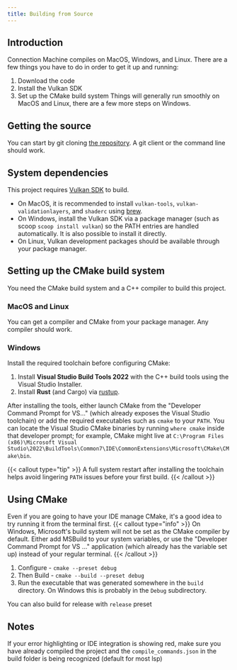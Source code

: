 ```yaml
---
title: Building from Source
---
```


## Introduction

Connection Machine compiles on MacOS, Windows, and Linux. There are a few things you have to do in order to get it up and running:

1. Download the code
2. Install the Vulkan SDK
3. Set up the CMake build system
Things will generally run smoothly on MacOS and Linux, there are a few more steps on Windows.

## Getting the source

You can start by git cloning [the repository](https://github.com/Martian-Technologies/Connection-Machine). A git client or the command line should work.

## System dependencies

This project requires [Vulkan SDK](https://www.lunarg.com/vulkan-sdk/) to build.

- On MacOS, it is recommended to install `vulkan-tools`, `vulkan-validationlayers`, and `shaderc` using [brew](https://brew.sh/).
- On Windows, install the Vulkan SDK via a package manager (such as scoop `scoop install vulkan`) so the PATH entries are handled automatically. It is also possible to install it directly.
- On Linux, Vulkan development packages should be available through your package manager.

## Setting up the CMake build system

You need the CMake build system and a C++ compiler to build this project.

### MacOS and Linux

You can get a compiler and CMake from your package manager. Any compiler should work.

### Windows

Install the required toolchain before configuring CMake:

1. Install **Visual Studio Build Tools 2022** with the C++ build tools using the Visual Studio Installer.
2. Install **Rust** (and Cargo) via [rustup](https://rustup.rs/).

After installing the tools, either launch CMake from the "Developer Command Prompt for VS..." (which already exposes the Visual Studio toolchain) or add the required executables such as `cmake` to your `PATH`. You can locate the Visual Studio CMake binaries by running `where cmake` inside that developer prompt; for example, CMake might live at `C:\Program Files (x86)\Microsoft Visual Studio\2022\BuildTools\Common7\IDE\CommonExtensions\Microsoft\CMake\CMake\bin`.

{{< callout type="tip" >}}
A full system restart after installing the toolchain helps avoid lingering `PATH` issues before your first build.
{{< /callout >}}

## Using CMake

Even if you are going to have your IDE manage CMake, it's a good idea to try running it from the terminal first.
{{< callout type="info" >}}
On Windows, Microsoft's build system will not be set as the CMake compiler by default. Either add MSBuild to your system variables, or use the "Developer Command Prompt for VS ..." application (which already has the variable set up) instead of your regular terminal.
{{< /callout >}}

1. Configure - `cmake --preset debug`
2. Then Build - `cmake --build --preset debug`
3. Run the executable that was generated somewhere in the `build` directory. On Windows this is probably in the `Debug` subdirectory.

You can also build for release with `release` preset

## Notes

If your error highlighting or IDE integration is showing red, make sure you have already compiled the project and the `compile_commands.json` in the build folder is being recognized (default for most lsp)
